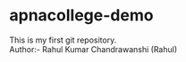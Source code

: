 # apnacollege-demo
This is my first git repository.
<br>
Author:- Rahul Kumar Chandrawanshi (Rahul)

